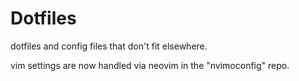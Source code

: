 # Dotfiles

dotfiles and config files that don't fit elsewhere.

vim settings are now handled via neovim in the "nvimoconfig" repo.
